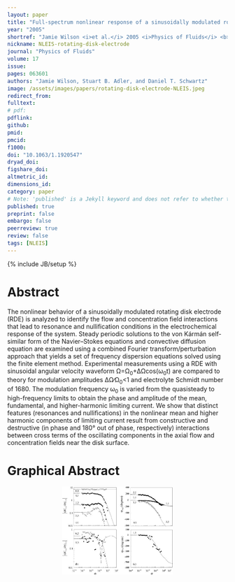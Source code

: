 ```yaml
---
layout: paper
title: "Full-spectrum nonlinear response of a sinusoidally modulated rotating disk electrode"
year: "2005"
shortref: "Jamie Wilson <i>et al.</i> 2005 <i>Physics of Fluids</i> <b>17</b> 063601"
nickname: NLEIS-rotating-disk-electrode
journal: "Physics of Fluids"
volume: 17
issue: 
pages: 063601
authors: "Jamie Wilson, Stuart B. Adler, and Daniel T. Schwartz"
image: /assets/images/papers/rotating-disk-electrode-NLEIS.jpeg
redirect_from: 
fulltext: 
# pdf: 
pdflink: 
github: 
pmid: 
pmcid: 
f1000: 
doi: "10.1063/1.1920547"
dryad_doi:
figshare_doi: 
altmetric_id: 
dimensions_id: 
category: paper
# Note: 'published' is a Jekyll keyword and does not refer to whether the paper is published, but rather to whether this Markdown should be part of the rendered site.
published: true
preprint: false
embargo: false
peerreview: true
review: false
tags: [NLEIS]
---
```

{% include JB/setup %}

# Abstract 

The nonlinear behavior of a sinusoidally modulated rotating disk electrode (RDE) is analyzed to identify the flow and concentration field interactions
 that lead to resonance and nullification conditions in the electrochemical response of the system. Steady periodic solutions to the von Kármán self-similar
 form of the Navier–Stokes equations and convective diffusion equation are examined using a combined Fourier transform/perturbation approach that yields a
 set of frequency dispersion equations solved using the finite element method. Experimental measurements using a RDE with sinusoidal angular velocity
 waveform Ω=Ω<sub>0</sub>+ΔΩcos(ω<sub>0</sub>t) are compared to theory for modulation amplitudes ΔΩ∕Ω<sub>0</sub><1 and electrolyte Schmidt number of 1680.
 The modulation frequency ω<sub>0</sub> is varied from the quasisteady to high-frequency limits to obtain the phase and amplitude
 of the mean, fundamental, and higher-harmonic limiting current. We show that distinct features (resonances and nullifications) in the nonlinear mean
 and higher harmonic components of limiting current result from constructive and destructive (in phase and 180° out of phase, respectively) interactions
 between cross terms of the oscillating components in the axial flow and concentration fields near the disk surface.
 
 # Graphical Abstract

<p align="center">
<img src="/assets/images/papers/rotating-disk-electrode-NLEIS.jpeg" width="50%">
</p>  
